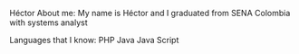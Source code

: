Héctor
About me:
My name is Héctor and I graduated from SENA Colombia with systems analyst 

Languages that I know:
PHP
Java
Java Script

